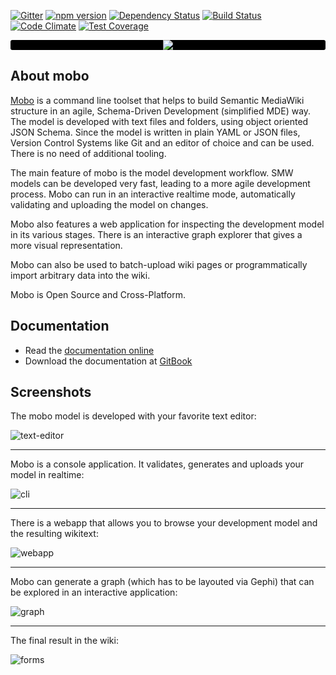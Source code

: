 [![Gitter](https://img.shields.io/badge/gitter-join%20chat-blue.svg)](https://gitter.im/Fannon/mobo?utm_source=badge&utm_medium=badge&utm_campaign=pr-badge&utm_content=body_badge)
[![npm version](https://img.shields.io/npm/v/mobo.svg?style=flat)](https://www.npmjs.com/package/mobo)
[![Dependency Status](https://img.shields.io/david/Fannon/mobo.svg?style=flat)](https://david-dm.org/Fannon/mobo)
[![Build Status](https://img.shields.io/travis/Fannon/mobo.svg?style=flat)](http://travis-ci.org/Fannon/mobo)
[![Code Climate](https://codeclimate.com/github/Fannon/mobo/badges/gpa.svg)](https://codeclimate.com/github/Fannon/mobo)
[![Test Coverage](https://codeclimate.com/github/Fannon/mobo/badges/coverage.svg)](https://codeclimate.com/github/Fannon/mobo)

<p align="center" style="background: #000; border-radius:3px;">
    <img src="http://fannon.de/p/mobo-intro/img/logo.png"/>
</p>


## About mobo
[Mobo](https://www.npmjs.com/package/mobo) is a command line toolset that helps to build Semantic MediaWiki structure in an agile,
Schema-Driven Development (simplified MDE) way.
The model is developed with text files and folders, using object oriented JSON Schema.
Since the model is written in plain YAML or JSON files, Version Control Systems like Git and an editor of choice and can be used.
There is no need of additional tooling.

The main feature of mobo is the model development workflow.
SMW models can be developed very fast, leading to a more agile development process.
Mobo can run in an interactive realtime mode, automatically validating and uploading the model on changes.

Mobo also features a web application for inspecting the development model in its various stages.
There is an interactive graph explorer that gives a more visual representation.

Mobo can also be used to batch-upload wiki pages or programmatically import arbitrary data into the wiki.

Mobo is Open Source and Cross-Platform.

## Documentation
* Read the [documentation online](http://fannon.gitbooks.io/mobo-documentation/content/)
* Download the documentation at [GitBook](https://www.gitbook.com/book/fannon/mobo-documentation)

## Screenshots
The mobo model is developed with your favorite text editor:

![text-editor](http://up.fannon.de/img/mobo-intro-editor.png)

----------------------------------------------------------------

Mobo is a console application. It validates, generates and uploads your model in realtime:

![cli](http://up.fannon.de/img/mobo-intro-run.gif)

----------------------------------------------------------------

There is a webapp that allows you to browse your development model and the resulting wikitext:

![webapp](http://up.fannon.de/img/mobo-intro-viewer.gif)

----------------------------------------------------------------

Mobo can generate a graph (which has to be layouted via Gephi) that can be explored in an interactive application:

![graph](http://up.fannon.de/img/mobo-intro-graphexplorer.gif)

----------------------------------------------------------------

The final result in the wiki:

![forms](http://up.fannon.de/img/mobo-intro-sf.png)
